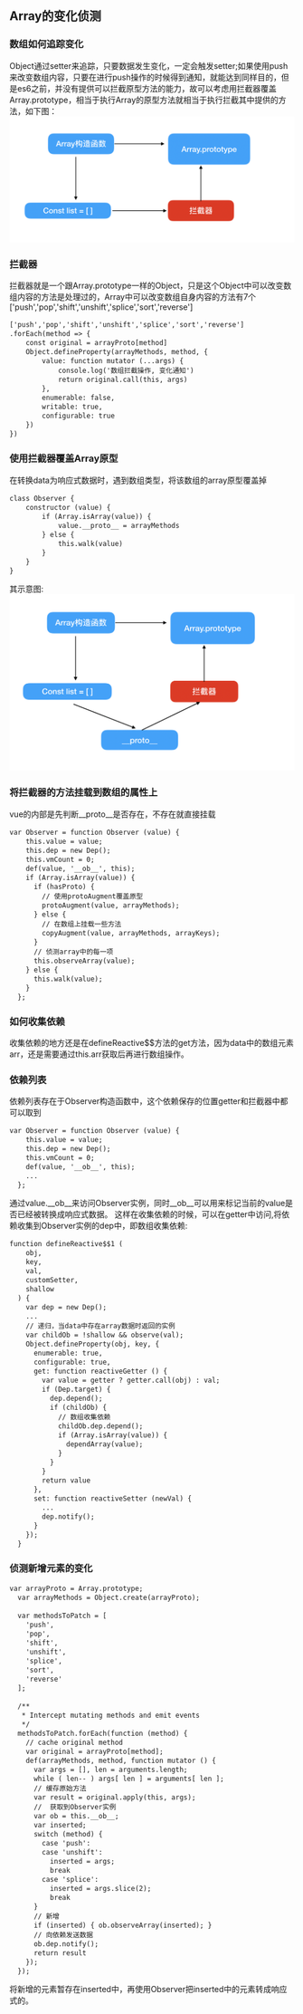 ## Array的变化侦测
### 数组如何追踪变化
Object通过setter来追踪，只要数据发生变化，一定会触发setter;如果使用push来改变数组内容，只要在进行push操作的时候得到通知，就能达到同样目的，但是es6之前，并没有提供可以拦截原型方法的能力，故可以考虑用拦截器覆盖Array.prototype，相当于执行Array的原型方法就相当于执行拦截其中提供的方法，如下图：
<img src="./imgs/array.png">

### 拦截器
拦截器就是一个跟Array.prototype一样的Object，只是这个Object中可以改变数组内容的方法是处理过的，Array中可以改变数组自身内容的方法有7个['push','pop','shift','unshift','splice','sort','reverse']
```
['push','pop','shift','unshift','splice','sort','reverse']
.forEach(method => {
    const original = arrayProto[method]
    Object.defineProperty(arrayMethods, method, {
        value: function mutator (...args) {
            console.log('数组拦截操作, 变化通知')
            return original.call(this, args)
        },
        enumerable: false,
        writable: true,
        configurable: true
    })
})
```

### 使用拦截器覆盖Array原型
在转换data为响应式数据时，遇到数组类型，将该数组的array原型覆盖掉
```
class Observer {
    constructor (value) {
        if (Array.isArray(value)) {
            value.__proto__ = arrayMethods
        } else {
            this.walk(value)
        }
    }
}
```
其示意图:
<img src="./imgs/interceptor.png">

### 将拦截器的方法挂载到数组的属性上
vue的内部是先判断__proto__是否存在，不存在就直接挂载
```
var Observer = function Observer (value) {
    this.value = value;
    this.dep = new Dep();
    this.vmCount = 0;
    def(value, '__ob__', this);
    if (Array.isArray(value)) {
      if (hasProto) {
        // 使用protoAugment覆盖原型
        protoAugment(value, arrayMethods);
      } else {
        // 在数组上挂载一些方法
        copyAugment(value, arrayMethods, arrayKeys);
      }
      // 侦测array中的每一项
      this.observeArray(value);
    } else {
      this.walk(value);
    }
  };
```
### 如何收集依赖
收集依赖的地方还是在defineReactive$$方法的get方法，因为data中的数组元素arr，还是需要通过this.arr获取后再进行数组操作。
### 依赖列表
依赖列表存在于Observer构造函数中，这个依赖保存的位置getter和拦截器中都可以取到
```
var Observer = function Observer (value) {
    this.value = value;
    this.dep = new Dep();
    this.vmCount = 0;
    def(value, '__ob__', this);
    ...
  };
```
通过value.__ob__来访问Observer实例，同时__ob__可以用来标记当前的value是否已经被转换成响应式数据。
这样在收集依赖的时候，可以在getter中访问,将依赖收集到Observer实例的dep中，即数组收集依赖:
```
function defineReactive$$1 (
    obj,
    key,
    val,
    customSetter,
    shallow
  ) {
    var dep = new Dep();
    ...
    // 递归，当data中存在array数据时返回的实例
    var childOb = !shallow && observe(val);
    Object.defineProperty(obj, key, {
      enumerable: true,
      configurable: true,
      get: function reactiveGetter () {
        var value = getter ? getter.call(obj) : val;
        if (Dep.target) {
          dep.depend();
          if (childOb) {
            // 数组收集依赖
            childOb.dep.depend();
            if (Array.isArray(value)) {
              dependArray(value);
            }
          }
        }
        return value
      },
      set: function reactiveSetter (newVal) {
        ...
        dep.notify();
      }
    });
  }

```
### 侦测新增元素的变化
```
var arrayProto = Array.prototype;
  var arrayMethods = Object.create(arrayProto);

  var methodsToPatch = [
    'push',
    'pop',
    'shift',
    'unshift',
    'splice',
    'sort',
    'reverse'
  ];

  /**
   * Intercept mutating methods and emit events
   */
  methodsToPatch.forEach(function (method) {
    // cache original method
    var original = arrayProto[method];
    def(arrayMethods, method, function mutator () {
      var args = [], len = arguments.length;
      while ( len-- ) args[ len ] = arguments[ len ];
      // 缓存原始方法
      var result = original.apply(this, args);
      //  获取到Observer实例
      var ob = this.__ob__;
      var inserted;
      switch (method) {
        case 'push':
        case 'unshift':
          inserted = args;
          break
        case 'splice':
          inserted = args.slice(2);
          break
      }
      // 新增
      if (inserted) { ob.observeArray(inserted); }
      // 向依赖发送数据
      ob.dep.notify();
      return result
    });
  });

```
将新增的元素暂存在inserted中，再使用Observer把inserted中的元素转成响应式的。
